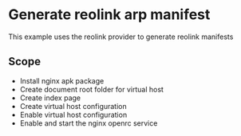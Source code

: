 # Generate reolink arp manifest 

This example uses the reolink provider to generate reolink manifests

## Scope

- Install nginx apk package
- Create document root folder for virtual host
- Create index page
- Create virtual host configuration
- Enable virtual host configuration
- Enable and start the nginx openrc service
